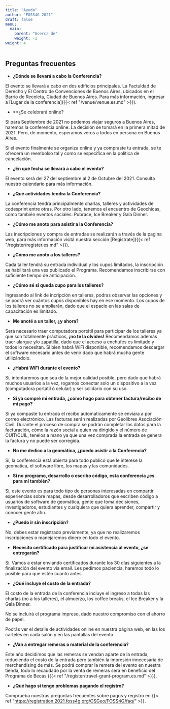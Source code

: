 ```yaml
---
title: "Ayuda"
author: "FOSS4G 2021"
draft: false
menu:
  main:
    parent: "Acerca de"
    weight: -1
weight: 4
---
```


## Preguntas frecuentes

- **¿Dónde se llevará a cabo la Conferencia?**

El evento se llevará a cabo en dos edificios principales. La Factuldad de Derecho y El Centro de Convenciones de Buenos Aires, ubicados en el Barrio de Recoleta, Ciudad de Buenos Aires. Para más información, ingresar a [Lugar de la conferencia]({{< ref "/venue/venue.es.md" >}}).

- **¿Se celebrará online?

Si para Septiembre de 2021 no podemos viajar seguros a Buenos Aires, haremos la conferencia online. La decisión se tomará en la primera mitad de 2021. Pero, de momento, esperamos veros a todos en persona en Buenos Aires.

Si el evento finalmente se organiza online y ya compraste tu entrada, se te ofrecerá un reembolso tal y como se especifica en la política de cancelación.

- **¿En qué fecha se llevará a cabo el evento?**

El evento será del 27 del septiembre al 2 de Octubre del 2021. Consulta nuestro calendario para más información.

- **¿Qué actividades tendra la Conferencia?**

La conferencia tendra principalmente charlas, talleres y actividades de codesprint entre otras. Por otro lado, tenemos el encuentro de Geochicas, como también eventos sociales: Pubrace, Ice Breaker y Gala Dinner.

- **¿Cómo me anoto para asistir a la Conferencia?**

Las inscripciones y compra de entradas se realizarán a través de la pagina web, para más información visitá nuestra sección [Registrate]({{< ref "/register/register.es.md" >}}).

- **¿Cómo me anoto a los talleres?**

Cada taller tendrá su entrada individual y los cupos limitados, la inscripción se habilitará una ves publicado el Programa. Recomendamos inscribirse con suficiente tiempo de anticipación.

- **¿Cómo sé si queda cupo para los talleres?**

Ingresando al link de incripción en talleres, podras observar las opciones y se podrá ver cuántos cupos disponibles hay en ese momento. Los cupos de los talleres no se ampliarán, dado que el espacio en las salas de capacitación es limitado.

- **Me anoté a un taller, ¿y ahora?**

Será necesario traer computadora portátil para participar de los talleres ya que son totalmente prácticos, **¡no te la olvides!**
Recomendamos además traer alargue y/o zapatilla, dado que el acceso a enchufes es limitado y todos lo necesitan.
Si bien habrá WiFi disponible, recomendamos descargar el software necesario antes de venir dado que habrá mucha gente utilizándolo.

- **¿Habrá WiFi durante el evento?**

Sí, intentaremos que sea de la mejor calidad posible, pero dado que habrá muchos usuarios a la vez, rogamos conectar solo un dispositivo a la vez (computadora portátil ó celular) y ser solidario con su uso.

- **Si ya compré mi entrada, ¿cómo hago para obtener factura/recibo de mi pago?**

Si ya compaste tu entrada el recibo automaticamente se enviara a por correo electrónico.
Las facturas serán realizadas por Geolibres Asociación Civil. Durante el proceso de compra se podrán completar los datos para la facturación, cómo la razón social a quien va dirigido y el número de CUIT/CUIL, tenelos a mano ya que una vez comprada la entrada se genera la factura y no puede ser corregida.

- **No me dedico a la geomática, ¿puedo asistir a la Conferencia?**

Sí, la conferencia está abierta para todo publico que le interese la geomatica, el software libre, los mapas y las comunidades.

- **Si no programo, desarrollo o escribo código, esta conferencia ¿es para mí también?**

Sí, este evento es para todo tipo de personas interesadas en compartir experiencias sobre mapas, desde desarrolladoros que escriben código a usuarios de software de geomática, gente que toma decisiones, investigadoros, estudiantes y cualquiera que quiera aprender, compartir y conocer gente afín.

- **¿Puedo ir sin inscripción?**

No, debes estar registrado previamente, ya que no realizaremos inscripciones o manejaremos dinero en todo el evento.

- **Necesito certificado para justificar mi asistencia al evento, ¿se entregarán?**

Sí. Vamos a estar enviando certificados durante los 30 días siguientes a la finalización del evento vía email. Les pedimos paciencia, haremos todo lo posible para que estén cuanto antes.

- **¿Qué incluye el costo de la entrada?**

El costo de la entrada de la conferencia incluye el ingreso a todas las charlas (no a los talleres), el almuerzo, los coffee breaks, el Ice Breaker y la Gala Dinner.

No se incluirá el programa impreso, dado nuestro compromiso con el ahorro de papel.

Podrás ver el detalle de actividades online en nuestra página web, en las los carteles en cada salón y en las pantallas del evento.

- **¿Van a entregar remeras o material de la conferencia?**

Este año decidimos que las remeras se vendan aparte de la entrada, reduciendo el costo de la entrada pero también la impresión innecesaria de merchandising de más. Se podrá comprar la remera del evento en nuestra tienda, todo lo recaudado por la venta de remeras será en beneficio del Programa de Becas ({{< ref "/register/travel-grant-program.es.md" >}}).

- **¿Qué hago si tengo problemas pagando el registro?**

Comprueba nuestras preguntas frecuentes sobre pagos y registro en {{< ref "https://registration.2021.foss4g.org/OSGeo/FOSS4G/faq/" >}}.
